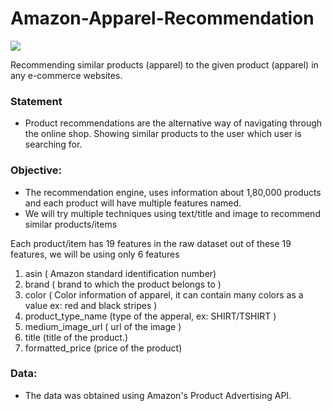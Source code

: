 # Amazon-Apparel-Recommendation
<img src='https://s3.amazonaws.com/poly-screenshots.angel.co/Project/b3/793703/d3173ba84fe4cd2248f0bde23fab625a-thumb_jpg.jpg'>


Recommending similar products (apparel) to the given product (apparel) in any e-commerce websites. 

### Statement

-  Product recommendations are the alternative way of navigating through the online shop. Showing similar products to the user which user is searching for.


### Objective: 
- The recommendation engine, uses information about 1,80,000 products and each product will have multiple features named.
- We will try multiple techniques using text/title and image to recommend similar products/items


Each product/item has 19 features in the raw dataset out of these 19 features, we will be using only 6 features 

1. asin  ( Amazon standard identification number)
2. brand ( brand to which the product belongs to )
3. color ( Color information of apparel, it can contain many colors as   a value ex: red and black stripes ) 
4. product_type_name (type of the apperal, ex: SHIRT/TSHIRT )
5. medium_image_url  ( url of the image )
6. title (title of the product.)
7. formatted_price (price of the product)

### Data:
- The data was obtained using Amazon's Product Advertising API.
